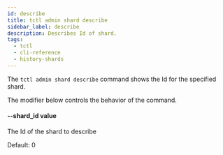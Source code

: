 ```yaml
---
id: describe
title: tctl admin shard describe
sidebar_label: describe
description: Describes Id of shard.
tags:
  - tctl
  - cli-reference
  - history-shards
---
```


The `tctl admin shard describe` command shows the Id for the specified shard.

The modifier below controls the behavior of the command.

#### --shard_id value

The Id of the shard to describe

Default: 0
